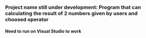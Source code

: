 ### Project name still under development: Program that can calculating the result of 2 numbers given by users and choosed operator ###
#### Need to run on Visual Studio to work ####